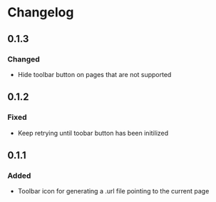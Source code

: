 # Changelog

## 0.1.3
### Changed
- Hide toolbar button on pages that are not supported

## 0.1.2
### Fixed
- Keep retrying until toobar button has been initilized

## 0.1.1
### Added
- Toolbar icon for generating a .url file pointing to the current page
